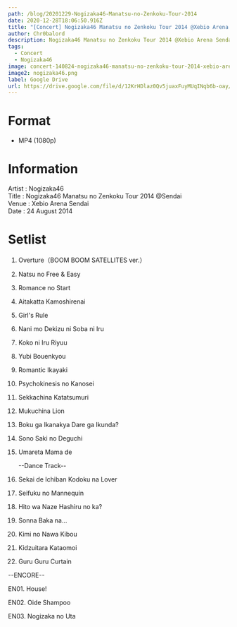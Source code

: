 ```yaml
---
path: /blog/20201229-Nogizaka46-Manatsu-no-Zenkoku-Tour-2014
date: 2020-12-28T18:06:50.916Z
title: "[Concert] Nogizaka46 Manatsu no Zenkoku Tour 2014 @Xebio Arena Sendai"
author: Chr0balord
description: Nogizaka46 Manatsu no Zenkoku Tour 2014 @Xebio Arena Sendai
tags:
  - Concert
  - Nogizaka46
image: concert-140824-nogizaka46-manatsu-no-zenkoku-tour-2014-xebio-arena-sendai.mp4_thumbs_-2020.12.29_00.38.48-.jpg
image2: nogizaka46.png
label: Google Drive
url: https://drive.google.com/file/d/12KrHDlaz0Qv5juaxFuyMUqINqb6b-oay/view?usp=sharing
---
```

# Format

* MP4 (1080p)

# Information

Artist : Nogizaka46 <br>Title : Nogizaka46 Manatsu no Zenkoku Tour 2014 @Sendai <br> Venue : Xebio Arena Sendai <br>Date : 24 August 2014

# Setlist

1. Overture（BOOM BOOM SATELLITES ver.）
2. Natsu no Free & Easy
3. Romance no Start
4. Aitakatta Kamoshirenai
5. Girl's Rule
6. Nani mo Dekizu ni Soba ni Iru
7. Koko ni Iru Riyuu
8. Yubi Bouenkyou
9. Romantic Ikayaki
10. Psychokinesis no Kanosei 
11. Sekkachina Katatsumuri
12. Mukuchina Lion
13. Boku ga Ikanakya Dare ga Ikunda?
14. Sono Saki no Deguchi
15. Umareta Mama de

    \--Dance Track--
16. Sekai de Ichiban Kodoku na Lover
17. Seifuku no Mannequin
18. Hito wa Naze Hashiru no ka?
19. Sonna Baka na...
20. Kimi no Nawa Kibou
21. Kidzuitara Kataomoi 
22. Guru Guru Curtain

\--ENCORE--

EN01. House!

EN02. Oide Shampoo

EN03. Nogizaka no Uta
